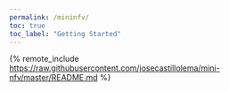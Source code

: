 ```yaml
---
permalink: /mininfv/
toc: true
toc_label: "Getting Started"
---
```


{% remote_include https://raw.githubusercontent.com/josecastillolema/mini-nfv/master/README.md %}

